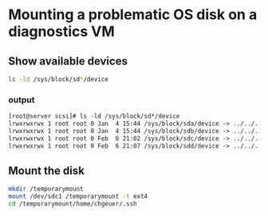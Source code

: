 # Mounting a problematic OS disk on a diagnostics VM

## Show available devices

```bash
ls -ld /sys/block/sd*/device
```

### output

```txt
[root@server scsi]# ls -ld /sys/block/sd*/device
lrwxrwxrwx 1 root root 0 Jan  4 15:44 /sys/block/sda/device -> ../../../0:0:0:0
lrwxrwxrwx 1 root root 0 Jan  4 15:44 /sys/block/sdb/device -> ../../../1:0:1:0
lrwxrwxrwx 1 root root 0 Feb  6 21:02 /sys/block/sdc/device -> ../../../3:0:0:0
lrwxrwxrwx 1 root root 0 Feb  6 21:07 /sys/block/sdd/device -> ../../../3:0:0:2
```

## Mount the disk

```bash
mkdir /temporarymount
mount /dev/sdc1 /temporarymount -t ext4
cd /temporarymount/home/chgeuer/.ssh
```
